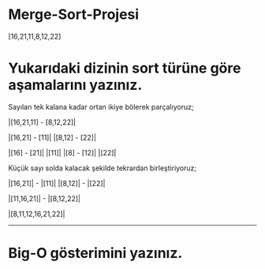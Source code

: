 # Merge-Sort-Projesi

[16,21,11,8,12,22]

# Yukarıdaki dizinin sort türüne göre aşamalarını yazınız.

Sayıları tek kalana kadar ortan ikiye bölerek parçalıyoruz;

|[16,21,11] - [8,12,22]|

|[16,21] - [11]|    |[8,12] - [22]|

|[16] - [21]|    |[11]|    |[8] - [12]|    |[22]|

Küçük sayı solda kalacak şekilde tekrardan birleştiriyoruz;

|[16,21]| - |[11]|    |[8,12]| - |[22]|

|[11,16,21]| - |[8,12,22]|

|[8,11,12,16,21,22]|
______________________________________________________________

# Big-O gösterimini yazınız.


